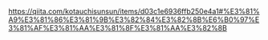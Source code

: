 https://qiita.com/kotauchisunsun/items/d03c1e6936ffb250e4a1#%E3%81%A9%E3%81%86%E3%81%9B%E3%82%84%E3%82%8B%E6%B0%97%E3%81%AF%E3%81%AA%E3%81%8F%E3%81%AA%E3%82%8B